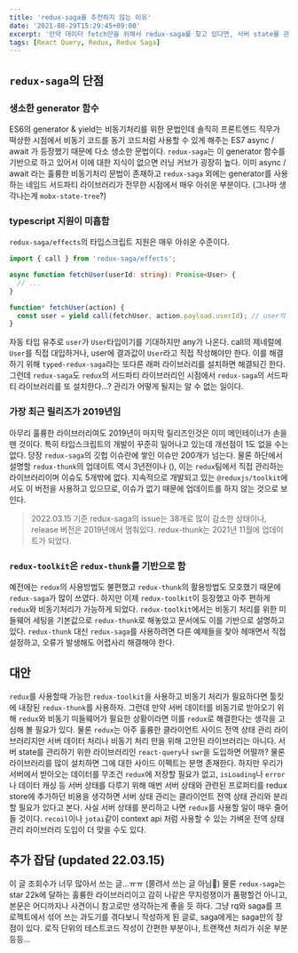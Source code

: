 ```yaml
---
title: 'redux-saga를 추천하지 않는 이유'
date: '2021-08-29T15:29:45+09:00'
excerpt: '만약 데이터 fetch만을 위해서 redux-saga를 찾고 있다면, 서버 state를 관리하기 위해 글로벌 상태 관리 라이브러리에 비동기 처리를 위한 라이브러리를 붙일 필요는 없다.'
tags: [React Query, Redux, Redux Saga]
---
```


## `redux-saga`의 단점

### 생소한 generator 함수

ES6의 generator & yield는 비동기처리를 위한 문법인데 솔직히 프론트엔드 직무가 떡상한 시점에서 비동기 코드를 동기 코드처럼 사용할 수 있게 해주는 ES7 async / await 가 등장했기 때문에 다소 생소한 문법이다. `redux-saga`는 이 generator 함수를 기반으로 하고 있어서 이에 대한 지식이 없으면 러닝 커브가 굉장히 높다. 이미 async / await 라는 훌륭한 비동기처리 문법이 존재하고 `redux-saga` 외에는 generator를 사용하는 네임드 서드파티 라이브러리가 전무한 시점에서 매우 아쉬운 부분이다. (그나마 생각나는게 `mobx-state-tree`?)

### typescript 지원이 미흡함

`redux-saga/effects`의 타입스크립트 지원은 매우 아쉬운 수준이다.

```ts
import { call } from 'redux-saga/effects';

async function fetchUser(userId: string): Promise<User> {
  // ...
}

function* fetchUser(action) {
  const user = yield call(fetchUser, action.payload.userId); // user의 타입이 any
}
```

자동 타입 유추로 `user`가 `User`타입이기를 기대하지만 any가 나온다. call의 제네럴에 `User`를 직접 대입하거나, user에 결과값이 `User`라고 직접 작성해야만 한다.
이를 해결하기 위해 `typed-redux-saga`라는 또다른 래퍼 라이브러리를 설치하면 해결되긴 한다. 그런데 `redux-saga`도 `redux`의 서드파티 라이브러리인 시점에서 `redux-saga`의 서드파티 라이브러리를 또 설치한다...? 관리가 어떻게 될지는 알 수 없는 일이다.

### 가장 최근 릴리즈가 2019년임

아무리 훌륭한 라이브러리여도 2019년이 마지막 릴리즈인것은 이미 메인테이너가 손을 뗀 것이다. 특히 타입스크립트의 개발이 꾸준히 일어나고 있는데 개선점이 1도 없을 수는 없다. 당장 `redux-saga`의 깃헙 이슈란에 쌓인 이슈만 200개가 넘는다.
물론 하단에서 설명할 `redux-thunk`의 업데이트 역시 3년전이나 (), 이는 `redux`팀에서 직접 관리하는 라이브러리이며 이슈도 5개밖에 없다. 지속적으로 개발되고 있는 `@reduxjs/toolkit`에서도 이 버전을 사용하고 있으므로, 이슈가 없기 때문에 업데이트를 하지 않는 것으로 보인다.

> 2022.03.15 기준 redux-saga의 issue는 38개로 많이 감소한 상태이나, release 버전은 2019년에서 멈춰있다. redux-thunk는 2021년 11월에 업데이트가 되었다.

### `redux-toolkit`은 `redux-thunk`를 기반으로 함

예전에는 `redux`의 사용방법도 불편했고 `redux-thunk`의 활용방법도 모호했기 때문에 `redux-saga`가 많이 쓰였다. 하지만 이제 `redux-toolkit`이 등장했고 아주 편하게 `redux`와 비동기처리가 가능하게 되었다. `redux-toolkit`에서는 비동기 처리를 위한 미들웨어 세팅을 기본값으로 `redux-thunk`로 해놓았고 문서에도 이를 기반으로 설명하고 있다. `redux-thunk` 대신 `redux-saga`를 사용하려면 다른 예제들을 찾아 헤매면서 직접 설정하고, 오류가 발생해도 어렵사리 해결해야 한다.

## 대안

`redux`를 사용할때 가능한 `redux-toolkit`을 사용하고 비동기 처리가 필요하다면 툴킷에 내장된 `redux-thunk`를 사용하자.
그런데 만약 서버 데이터를 비동기로 받아오기 위해 `redux`와 비동기 미들웨어가 필요한 상황이라면 이를 `redux`로 해결한다는 생각을 고심해 볼 필요가 있다. 물론 `redux`는 아주 훌륭한 클라이언트 사이드 전역 상태 관리 라이브러리지만 서버 데이터 처리나 비동기 처리 만을 위해 고안된 라이브러리는 아니다.
서버 state를 관리하기 위한 라이브러리인 `react-query`나 `swr`을 도입하면 어떨까? 물론 라이브러리를 많이 설치하면 그에 대한 사이드 이펙트는 분명 존재한다. 하지만 우리가 서버에서 받아오는 데이터를 무조건 `redux`에 저장할 필요가 없고, `isLoading`나 `error`나 데이터 캐싱 등 서버 상태를 다루기 위해 매번 서버 상태와 관련된 프로퍼티를 redux store에 추가하던 비용을 생각하면 서버 상태 관리는 클라이언트 전역 상태 관리와 분리할 필요가 있다고 본다.
사실 서버 상태를 분리하고 나면 `redux`를 사용할 일이 매우 줄어들 것이다. `recoil`이나 `jotai`같이 context api 처럼 사용할 수 있는 가벼운 전역 상태 관리 라이브러리 도입이 더 맞을 수도 있다.

## 추가 잡담 (updated 22.03.15)

이 글 조회수가 너무 많아서 쓰는 글...ㅠㅠ (쫄려서 쓰는 글 아님👀) 물론 `redux-saga`는 star 22k에 달하는 훌륭한 라이브러리이고 감히 나같은 무지렁쟁이가 품평할건 아니고, 본문은 어디까지나 사견이니 참고로만 생각하는게 좋을 듯 하다. 그냥 rq와 saga를 프로젝트에서 섞어 쓰는 과도기를 겪다보니 작성하게 된 글로, saga에게는 saga만의 장점이 있다. 로직 단위의 테스트코드 작성이 간편한 부분이나, 트랜잭션 처리가 쉬운 부분 등등...
